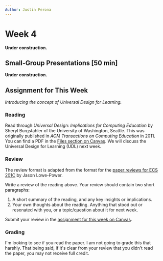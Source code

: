 ```yaml
---
Author: Justin Perona
---
```


# Week 4

**Under construction.**

## Small-Group Presentations [50 min]

**Under construction.**

## Assignment for This Week

*Introducing the concept of Universal Design for Learning.*

### Reading

Read through *Universal Design: Implications for Computing Education* by Sheryl Burgstahler of the University of Washington, Seattle.
This was originally published in *ACM Transactions on Computing Education* in 2011.
You can find a PDF in the [Files section on Canvas](https://canvas.ucdavis.edu/files/6661078/download?download_frd=1).
We will discuss the Universal Design for Learning (UDL) next week.

### Review

The review format is adapted from the format for the [paper reviews for ECS 201C](https://github.com/jlpteaching/ECS201C/blob/master/syllabus.md#paper-reviews) by Jason Lowe-Power.

Write a review of the reading above.
Your review should contain two short paragraphs:

1. A short summary of the reading, and any key insights or implications.
2. Your own thoughts about the reading. Anything that stood out or resonated with you, or a topic/question about it for next week.

Submit your review in the [assignment for this week on Canvas](https://canvas.ucdavis.edu/courses/369850/assignments/372349).

### Grading

I'm looking to see if you read the paper.
I am not going to grade this that harshly.
That being said, if it's clear from your review that you didn't read the paper, you may not receive full credit.
